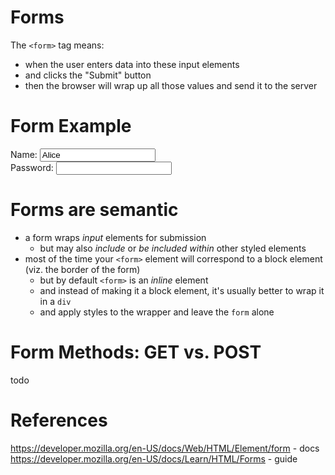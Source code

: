 # Forms

The `<form>` tag means:

  * when the user enters data into these input elements
  * and clicks the "Submit" button
  * then the browser will wrap up all those values and send it to the server

# Form Example

<form method='post'>
  Name: <input type='text' name='name' value='Alice'>
  <br>
  Password: <input type='password' name='password'>
</form>

# Forms are semantic

* a form wraps *input* elements for submission
  * but may also *include* or *be included within* other styled elements
* most of the time your `<form>` element will correspond to a block element (viz. the border of the form)
  * but by default `<form>` is an *inline* element
  * and instead of making it a block element, it's usually better to wrap it in a `div` 
  * and apply styles to the wrapper and leave the `form` alone

# Form Methods: GET vs. POST

todo

# References

 <https://developer.mozilla.org/en-US/docs/Web/HTML/Element/form> - docs
 <https://developer.mozilla.org/en-US/docs/Learn/HTML/Forms> - guide
